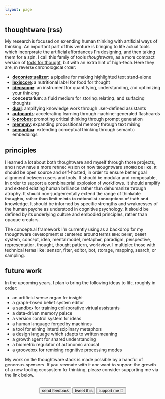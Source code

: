 ```yaml
---
layout: page
---
```


## thoughtware [(rss)](/thoughtware/feed.xml)

My research is focused on extending human thinking with artificial ways of thinking. An important part of this venture is bringing to life actual tools which incorporate the artificial affordances I'm designing, and then taking them for a spin. I call this family of tools *thoughtware*, as a more compact version of [tools for thought](https://numinous.productions/ttft/), but with an extra hint of high-tech. Here they are, in reverse chronological order:

- [**decontextualizer**](/thoughtware/decontextualizer): a pipeline for making highlighted text stand-alone
- [**lexiscore**](/thoughtware/lexiscore): a nutritional label for food for thought
- [**ideoscope**](/thoughtware/ideoscope): an instrument for quantifying, understanding, and optimizing your thinking
- [**conceptarium**](/thoughtware/conceptarium): a fluid medium for storing, relating, and surfacing thoughts
- [**dual**](/thoughtware/dual): amplifying knowledge work through user-defined assistants
- [**autocards**](/thoughtware/autocards): accelerating learning through machine-generated flashcards
- [**k-probes**](/thoughtware/k-probes): promoting critical thinking through prompt generation
- [**memnav**](/thoughtware/memnav): expanding propositional memory through text mining
- [**semantica**](/thoughtware/semantica): extending conceptual thinking through semantic embeddings

## principles

I learned a lot about both thoughtware and myself through those projects, and I now have a more refined vision of how thoughtware should be like. It should be open source and self-hosted, in order to ensure better goal alignment between users and tools. It should be modular and composable, in order to support a combinatorial explosion of workflows. It should amplify and extend existing human brilliance rather than dehumanize through atrophy. It should non-judgementally extend the range of thinkable thoughts, rather than limit minds to rationalist conceptions of truth and knowledge. It should be informed by specific strengths and weaknesses of the human psyche as understood in cognitive psychology. It should be defined by its underlying culture and embodied principles, rather than opaque creators.

The conceptual framework I'm currently using as a backdrop for my thoughtware development is centered around terms like: belief, belief system, concept, idea, mental model, metaphor, paradigm, perspective, representation, thought, thought pattern, worldview. I multiplex those with technical terms like: sensor, filter, editor, bot, storage, mapping, search, or sampling.

## future work

In the upcoming years, I plan to bring the following ideas to life, roughly in order:

- an artificial sense organ for insight
- a graph-based belief system editor
- a sandbox for training collaborative virtual assistants 
- a data-driven memory palace
- a version control system for ideas
- a human language forged by machines
- a tool for mining interdisciplinary metaphors
- a design language which adapts to written meaning 
- a growth agent for shared understanding
- a biometric regulator of autonomic arousal
- a groovebox for remixing cognitive processing modes

My work on the thoughtware stack is made possible by a handful of generous sponsors. If you resonate with it and want to support the growth of a new tooling ecosystem for thinking, please consider supporting me via the link below.

<center>
  <div>
    <br>
    <a href="/contact"><button>send feedback</button></a>
    <a href="https://twitter.com/intent/tweet?text={{page.title | urlencode}}%0A%0A{{site.url}}{{page.url | urlencode}}"><button>tweet this</button></a>
    <a href="https://github.com/sponsors/paulbricman"><button>support me 🤍</button></a>
    <br/><br/>
  </div>
</center>